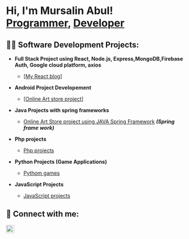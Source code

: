 <h1>Hi, I'm Mursalin Abul! <br/><a href="https://github.com/mursalinabul">Programmer</a>, <a href="https://www.linkedin.com/in/afmmursalin/">Developer</a>

<h2>👨‍💻 Software Development Projects:</h2>

- <b>Full Stack Project using React, Node.js, Express,MongoDB,Firebase Auth, Google cloud platform, axios </b>
  - [[My React blog](https://github.com/mursalinabul/My-react-blog)]
- <b>Android Project Developement</b>
  - [[Online Art store project](https://github.com/mursalinabul/Island_Art_Store_Android)]
- <b>Java Projects with spring frameworks</b>
  - [Online Art Store project using JAVA Spring Framework](https://github.com/mursalinabul/Island_Art_Store_Android) <b><i>(Spring frame work)</b></i>
- <b>Php projects</b>
  - [Php projects](https://github.com/mursalinabul/)
  
- <b>Python Projects (Game Applications)</b>
  - [Pythom games](https://github.com/mursalinabul/pythonProjects)
  
- <b>JavaScript Projects</b>
  - [JavaScript projects](https://github.com/joshmadakor1/Package-Delivery-Pathfinding-Algorithm)


<h2> 🤳 Connect with me:</h2>


[<img align="left" alt="JoshMadakor | LinkedIn" width="22px" src="https://cdn.jsdelivr.net/npm/simple-icons@v3/icons/linkedin.svg" />][linkedin]


[linkedin]: https://linkedin.com/in/afmmursalin

<!--
**joshmadakor1/joshmadakor1** is a ✨ _special_ ✨ repository because its `README.md` (this file) appears on your GitHub profile.

Here are some ideas to get you started:

- 🔭 I’m currently working on ...
- 🌱 I’m currently learning ...
- 👯 I’m looking to collaborate on ...
- 🤔 I’m looking for help with ...
- 💬 Ask me about ...
- 📫 How to reach me: ...
- 😄 Pronouns: ...
- ⚡ Fun fact: ...
-->
